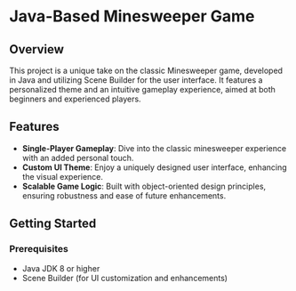 # Java-Based Minesweeper Game

## Overview
This project is a unique take on the classic Minesweeper game, developed in Java and utilizing Scene Builder for the user interface. It features a personalized theme and an intuitive gameplay experience, aimed at both beginners and experienced players.

## Features
- **Single-Player Gameplay**: Dive into the classic minesweeper experience with an added personal touch.
- **Custom UI Theme**: Enjoy a uniquely designed user interface, enhancing the visual experience.
- **Scalable Game Logic**: Built with object-oriented design principles, ensuring robustness and ease of future enhancements.

## Getting Started
### Prerequisites
- Java JDK 8 or higher
- Scene Builder (for UI customization and enhancements)
